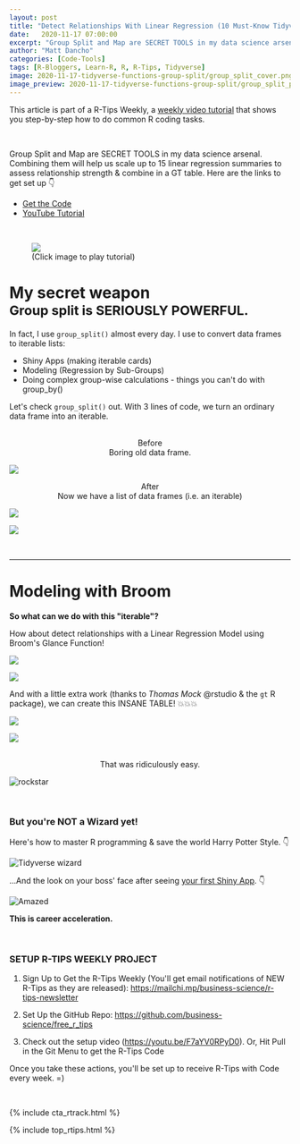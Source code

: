```yaml
---
layout: post
title: "Detect Relationships With Linear Regression (10 Must-Know Tidyverse Functions #4)"
date:   2020-11-17 07:00:00
excerpt: "Group Split and Map are SECRET TOOLS in my data science arsenal.  Combining them will help us scale up to 15 linear regression summaries to assess relationship strength and combine in a GT table."
author: "Matt Dancho"
categories: [Code-Tools]
tags: [R-Bloggers, Learn-R, R, R-Tips, Tidyverse]
image: 2020-11-17-tidyverse-functions-group-split/group_split_cover.png
image_preview: 2020-11-17-tidyverse-functions-group-split/group_split_preview.jpg
---
```




This article is part of a R-Tips Weekly, a [weekly video tutorial](https://mailchi.mp/business-science/r-tips-newsletter) that shows you step-by-step how to do common R coding tasks.

<br/>

Group Split and Map are SECRET TOOLS in my data science arsenal.  Combining them will help us scale up to 15 linear regression summaries to assess relationship strength & combine in a GT table. Here are the links to get set up 👇

- [Get the Code](https://mailchi.mp/business-science/r-tips-newsletter)
- [YouTube Tutorial](https://youtu.be/wj_AAs4VC8M)

<br>

<figure class="text-center">
  <a href="https://youtu.be/wj_AAs4VC8M"><img src="/assets/2020-11-17-tidyverse-functions-group-split/video_thumb.jpg" border="0" /></a>
  <figcaption>(Click image to play tutorial)</figcaption>
</figure>



<h1>My secret weapon <br><small>Group split is SERIOUSLY POWERFUL.</small></h1>

In fact, I use `group_split()` almost every day.  I use to convert data frames to iterable lists:

- Shiny Apps (making iterable cards)
- Modeling (Regression by Sub-Groups)
- Doing complex group-wise calculations - things you can't do with group_by()

Let's check `group_split()` out. With 3 lines of code, we turn an ordinary data frame into an iterable. 

<br>

<center>Before <br>Boring old data frame. </center>

![](/assets/2020-11-17-tidyverse-functions-group-split/before.jpg)


<center>After <br>Now we have a list of data frames (i.e. an iterable)</center>

![](/assets/2020-11-17-tidyverse-functions-group-split/after1.jpg)

![](/assets/2020-11-17-tidyverse-functions-group-split/after2.jpg)


<br>

<hr>

# Modeling with Broom

**So what can we do with this "iterable"?**

How about detect relationships with a Linear Regression Model using Broom's Glance Function!

![](/assets/2020-11-17-tidyverse-functions-group-split/broom1.jpg)

![](/assets/2020-11-17-tidyverse-functions-group-split/broom2.jpg)

And with a little extra work (thanks to _Thomas Mock_ @rstudio & the `gt` R package), we can create this INSANE TABLE! 💥💥💥

![](/assets/2020-11-17-tidyverse-functions-group-split/broom3.jpg)

![](/assets/2020-11-17-tidyverse-functions-group-split/broom4.jpg)



<br>

<center>That was ridiculously easy.</center>

![rockstar](/assets/2020-11-17-tidyverse-functions-group-split/guitar.gif)




<br>

### But you're NOT a Wizard yet! 

Here's how to master R programming & save the world Harry Potter Style.  👇
 
![Tidyverse wizard](/assets/2020-11-17-tidyverse-functions-group-split/harry.gif)


...And the look on your boss' face after seeing [your first Shiny App](https://www.business-science.io/business/2020/08/05/build-data-science-app-3-months.html). 👇

![Amazed](/assets/2020-11-17-tidyverse-functions-group-split/amazed.gif)


**This is career acceleration.**



<br>

### SETUP R-TIPS WEEKLY PROJECT

1. Sign Up to Get the R-Tips Weekly (You'll get email notifications of NEW R-Tips as they are released): https://mailchi.mp/business-science/r-tips-newsletter

2. Set Up the GitHub Repo: https://github.com/business-science/free_r_tips

3. Check out the setup video (https://youtu.be/F7aYV0RPyD0). Or, Hit Pull in the Git Menu to get the R-Tips Code

Once you take these actions, you'll be set up to receive R-Tips with Code every week. =)

<br>

{% include cta_rtrack.html %}

{% include top_rtips.html %}